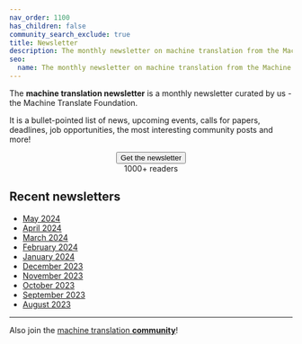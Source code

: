 ```yaml
---
nav_order: 1100
has_children: false
community_search_exclude: true
title: Newsletter
description: The monthly newsletter on machine translation from the Machine Translate Foundation
seo:
  name: The monthly newsletter on machine translation from the Machine Translate Foundation
---
```


The **machine translation newsletter** is a monthly newsletter curated by us - the Machine Translate Foundation.

It is a bullet-pointed list of news, upcoming events, calls for papers, deadlines, job opportunities, the most interesting community posts and more!

<center>
  <button id="airtable-button">
     Get the newsletter
  </button>
  <br/>
  <span class="hint">1000+ readers</span>
</center>

<script src="https://static.airtable.com/js/embed/embed_snippet_v1.js"></script>
<iframe id="airtable-iframe" class="airtable-embed airtable-dynamic-height" src="https://airtable.com/embed/shry2NkGYBfnhPina?backgroundColor=blue" frameborder="0" onmousewheel="" width="100%" height="533" style="background: transparent; border: 1px solid #ccc; display: none; margin-top: 20px;"></iframe>
<script>
    airtable_iframe = document.getElementById("airtable-iframe");
    airtable_button = document.getElementById("airtable-button");
    airtable_button.addEventListener("click", function() {
        if (airtable_iframe.style.display === "block") {
            airtable_iframe.style.display = "none";
        } else {
            airtable_iframe.height = "986";
            airtable_iframe.style.display = "block";
        }
    })
</script>

## Recent newsletters

- [May 2024](/may-2024)
- [April 2024](/april-2024)
- [March 2024](/march-2024)
- [February 2024](/february-2024)
- [January 2024](/january-2024)
- [December 2023](/december-2023)
- [November 2023](/november-2023)
- [October 2023](/october-2023)
- [September 2023](/september-2023)
- [August 2023](/august-2023)

---

Also join the [machine translation **community**](/community)!
